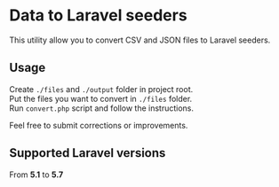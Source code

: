 # Data to Laravel seeders
This utility allow you to convert CSV and JSON files to Laravel seeders.

## Usage
Create ```./files``` and ```./output``` folder in project root.  
Put the files you want to convert in ```./files``` folder.  
Run ```convert.php``` script and follow the instructions.

Feel free to submit corrections or improvements.

## Supported Laravel versions 
From **5.1** to **5.7** 

